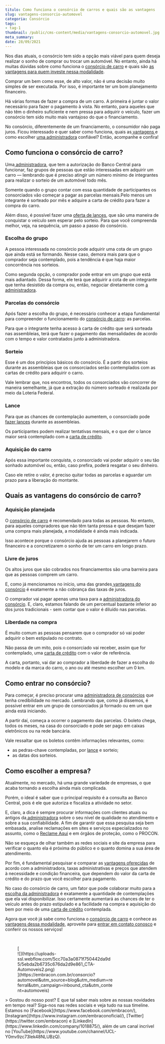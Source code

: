```yaml
---
titulo: Como funciona o consórcio de carros e quais são as vantagens
slug: vantagens-consorcio-automovel
categoria: Consórcio
tags:
- tag-1
thumbnail: /public/cms-content/media/vantagens-consorcio-automovel.jpg
meta_summary: 
date: 28/09/2021
---
```

Nos dias atuais, o consórcio tem sido a opção mais viável para quem deseja realizar o sonho de comprar ou trocar um automóvel. No entanto, ainda há muitas dúvidas sobre como funciona o [consórcio de carro](https://www.embracon.com.br/consorcio-de-carros) e quais são [as vantagens para quem investe nessa modalidade](https://www.embracon.com.br/blog/confira-10-vantagens-indiscutiveis-do-consorcio).

Comprar um bem como esse, de alto valor, não é uma decisão muito simples de ser executada. Por isso, é importante ter um bom planejamento financeiro.

Há várias formas de fazer a compra de um carro. A primeira é juntar o valor necessário para fazer o pagamento à vista. No entanto, para aqueles que não têm o dinheiro suficiente e nem pressa para adquirir o veículo, fazer um consórcio tem sido muito mais vantajoso do que o financiamento.

No consórcio, diferentemente de um financiamento, o consumidor não paga juros. Ficou interessado e quer saber como funciona, quais as[ vantagens ](https://www.embracon.com.br/conhecaoconsorcio/quais-sao-as-vantagens-do-consorcio)e como escolher [uma administradora](https://www.embracon.com.br/blog/afinal-o-que-uma-administradora-de-consorcio-faz) confiável? Então, acompanhe e confira!

Como funciona o consórcio de carro?
-----------------------------------

Uma[ administradora](https://www.embracon.com.br/conhecaoconsorcio/o-que-e-uma-administradora-de-consorcio), que tem a autorização do Banco Central para funcionar, faz grupos de pessoas que estão interessadas em adquirir um carro — lembrando que é preciso atingir um número mínimo de integrantes para realizar o sorteio de um automóvel todo mês.

Somente quando o grupo contar com essa quantidade de participantes os consorciados vão começar a pagar as parcelas mensais.Pelo menos um integrante é sorteado por mês e adquire a carta de crédito para fazer a compra do carro.

Além disso, é possível fazer uma [oferta de lances](https://www.embracon.com.br/blog/como-funcionam-os-tipos-de-lances-no-consorcio), que são uma maneira de conquistar o veículo sem esperar pelo sorteio. Para que você compreenda melhor, veja, na sequência, um passo a passo do consórcio.

### Escolha do grupo

A pessoa interessada no consórcio pode adquirir uma cota de um grupo que ainda está se formando. Nesse caso, demora mais para que o comprador seja contemplado, pois a tendência é que haja maior concorrência nos sorteios.

Como segunda opção, o comprador pode entrar em um grupo que está mais adiantado. Dessa forma, ele terá que adquirir a cota de um integrante que tenha desistido da compra ou, então, negociar diretamente com [a administradora](https://www.embracon.com.br/blog/afinal-o-que-uma-administradora-de-consorcio-faz).

### Parcelas do consórcio

Após fazer a escolha do grupo, é necessário conhecer a etapa fundamental para compreender o funcionamento do [consórcio de carro](https://www.embracon.com.br/consorcio-de-carros): as parcelas.

Para que o integrante tenha acesso à carta de crédito que será sorteada nas assembleias, terá que fazer o pagamento das mensalidades de acordo com o tempo e valor contratados junto à administradora.

### Sorteio

Esse é um dos princípios básicos do consórcio. É a partir dos sorteios durante as assembleias que os consorciados serão contemplados com as cartas de crédito para adquirir o carro.

Vale lembrar que, nos encontros, todos os consorciados vão concorrer de maneira semelhante, já que a extração do número sorteado é realizada por meio da Loteria Federal.

### Lance

Para que as chances de contemplação aumentem, o consorciado pode [fazer lances](https://www.embracon.com.br/conhecaoconsorcio/o-que-e-o-lance) durante as assembleias.

Os participantes podem realizar tentativas mensais, e o que der o lance maior será contemplado com a [carta de crédito](https://www.embracon.com.br/conhecaoconsorcio/o-que-e-carta-de-credito).

### Aquisição do carro

Após essa importante conquista, o consorciado vai poder adquirir o seu tão sonhado automóvel ou, então, caso prefira, poderá resgatar o seu dinheiro.

Caso ele retire o valor, é preciso quitar todas as parcelas e aguardar um prazo para a liberação do montante.

Quais as vantagens do consórcio de carro?
-----------------------------------------

### Aquisição planejada

O [consórcio de carro](https://www.embracon.com.br/consorcio-de-carros) é recomendado para todas as pessoas. No entanto, para aqueles compradores que não têm tanta pressa e que desejam fazer uma compra mais planejada, a modalidade é ainda mais indicada.

Isso acontece porque o consórcio ajuda as pessoas a planejarem o futuro financeiro e a concretizarem o sonho de ter um carro em longo prazo.

### Livre de juros

Os altos juros que são cobrados nos financiamentos são uma barreira para que as pessoas comprem um carro.

E, como já mencionamos no início, uma das grandes[ vantagens do consórcio](https://www.embracon.com.br/blog/confira-10-vantagens-indiscutiveis-do-consorcio) é exatamente a não cobrança das taxas de juros.

O comprador vai pagar apenas uma taxa para a [administradora do consórcio](https://www.embracon.com.br/conhecaoconsorcio/o-que-e-uma-administradora-de-consorcio). E, claro, estamos falando de um percentual bastante inferior ao dos juros tradicionais - sem contar que o valor é diluído nas parcelas.

### Liberdade na compra

É muito comum as pessoas pensarem que o comprador só vai poder adquirir o bem estipulado no contrato.

Não passa de um mito, pois o consorciado vai receber, assim que for contemplado, uma [carta de crédito](https://www.embracon.com.br/conhecaoconsorcio/o-que-e-carta-de-credito) com o valor de referência.

A carta, portanto, vai dar ao comprador a liberdade de fazer a escolha do modelo e da marca do carro, o ano ou até mesmo escolher um 0 km.

Como entrar no consórcio?
-------------------------

Para começar, é preciso procurar uma [administradora de consórcios](https://www.embracon.com.br/blog/afinal-o-que-uma-administradora-de-consorcio-faz) que tenha credibilidade no mercado. Lembrando que, como já dissemos, é possível entrar em um grupo de consorciados já formado ou em um que ainda está iniciando.

A partir daí, começa a ocorrer o pagamento das parcelas. O boleto chega, todos os meses, na casa do consorciado e pode ser pago em caixas eletrônicos ou na rede bancária.

Vale ressaltar que os boletos contêm informações relevantes, como:

- as pedras-chave contempladas, por [lance](https://www.embracon.com.br/blog/como-funcionam-os-tipos-de-lances-no-consorcio) e sorteio;
- as datas dos sorteios.

Como escolher a empresa?
------------------------

Atualmente, no mercado, há uma grande variedade de empresas, o que acaba tornando a escolha ainda mais complicada.

Porém, o ideal é saber que o principal requisito é a consulta ao Banco Central, pois é ele que autoriza e fiscaliza a atividade no setor.

E, claro, a dica é sempre procurar informações com clientes atuais ou antigos da[ administradora](https://www.embracon.com.br/conhecaoconsorcio/o-que-e-uma-administradora-de-consorcio) sobre o seu nível de qualidade no atendimento e sobre a sua confiabilidade. A fim de garantir que essa pesquisa seja bem embasada, analise reclamações em sites e serviços especializados no assunto, como o [Reclame Aqui](https://www.reclameaqui.com.br/) e em órgãos de proteção, como o PROCON.

Não se esqueça de olhar também as redes sociais e site da empresa para verificar o quanto ela é próxima do público e o quanto domina a sua área de atendimento.

Por fim, é fundamental pesquisar e comparar as [vantagens oferecidas](https://www.embracon.com.br/conhecaoconsorcio/quais-sao-as-vantagens-do-consorcio) de acordo com a administradora, taxas administrativas e preços que atendem à necessidade e condição financeira, que dependem do valor da carta de crédito e do prazo que você escolher para pagamento.

No caso do consórcio de carro, um fator que pode colaborar muito para a [escolha da administradora](https://www.embracon.com.br/blog/afinal-o-que-uma-administradora-de-consorcio-faz) é exatamente a quantidade de contemplações que ela vai disponibilizar. Isso certamente aumentará as chances de ter o veículo antes do prazo estipulado e a facilidade na compra e aquisição do bem por meio de uma [carta de crédito](https://www.embracon.com.br/conhecaoconsorcio/o-que-e-carta-de-credito) contemplada.

Agora que você já sabe como funciona o [consórcio de carro](https://www.embracon.com.br/consorcio-de-carros) e conhece as [vantagens dessa modalidade](https://www.embracon.com.br/blog/confira-10-vantagens-indiscutiveis-do-consorcio), aproveite para [entrar em contato conosco](https://www.embracon.com.br/) e conferir os nossos serviços!

‍

<figure class="w-richtext-figure-type-image w-richtext-align-center" style="max-width:310px">[<div>![](https://uploads-ssl.webflow.com/5cc70a3a0871f750442da9d5/5ebda2b6735c676da2d9e861_CTA-Automoveis2.png)</div>](https://embracon.com.br/consorcio?automovel&utm_source=blog&utm_medium=referral&utm_campaign=inbound_cta&utm_content=automoveis)</figure>> Gostou do nosso post? E que tal saber mais sobre as nossas novidades em tempo real? Siga-nos nas redes sociais e veja tudo na sua timeline. Estamos no [Facebook](https://www.facebook.com/embracon/), [Instagram](https://www.instagram.com/embraconoficial/), [Twitter](https://twitter.com/embracon) e [LinkedIn](https://www.linkedin.com/company/1018875/), além de um canal incrível no [YouTube](https://www.youtube.com/channel/UCL-Y0mv9zc73Iek48NLUBzQ).
